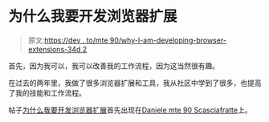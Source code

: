 # 为什么我要开发浏览器扩展

> 原文:[https://dev . to/mte 90/why-I-am-developing-browser-extensions-34d 2](https://dev.to/mte90/why-i-am-developing-browser-extensions-34d2)

首先，因为我可以，我可以改善我的工作流程，因为这当然很有趣。

在过去的两年里，我做了很多浏览器扩展和工具，我从社区中学到了很多，也提高了我的技能和工作流程。

帖子[为什么我要开发浏览器扩展](https://daniele.tech/2017/09/why-developing-browser-extensions/)首先出现在[Daniele mte 90 Scasciafratte](https://daniele.tech/eng)上。